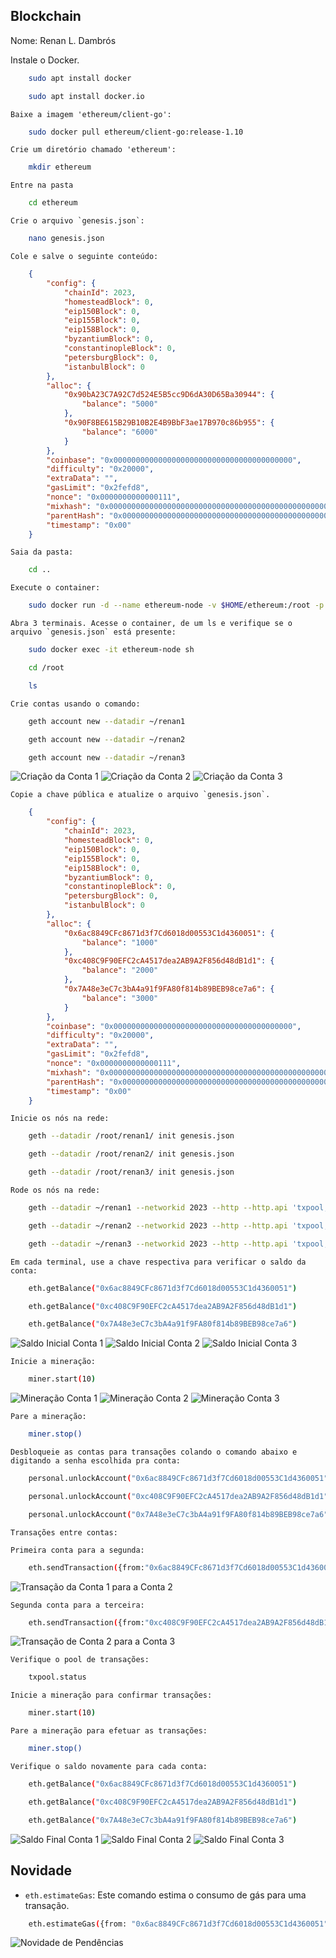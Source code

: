 ## Blockchain

Nome: Renan L. Dambrós

   Instale o Docker.
```bash
    sudo apt install docker
```
    
```bash
    sudo apt install docker.io
```
    
    Baixe a imagem 'ethereum/client-go':
```bash
    sudo docker pull ethereum/client-go:release-1.10
```

    Crie um diretório chamado 'ethereum':
```bash
    mkdir ethereum
```
    
    Entre na pasta
```bash
    cd ethereum
```
    
    Crie o arquivo `genesis.json`:
```bash
    nano genesis.json
```

    Cole e salve o seguinte conteúdo:
```json
    {
        "config": {
            "chainId": 2023,
            "homesteadBlock": 0,
            "eip150Block": 0,
            "eip155Block": 0,
            "eip158Block": 0,
            "byzantiumBlock": 0,
            "constantinopleBlock": 0,
            "petersburgBlock": 0,
            "istanbulBlock": 0
        },
        "alloc": {
            "0x90bA23C7A92C7d524E5B5cc9D6dA30D65Ba30944": {
                "balance": "5000"
            },
            "0x90F8BE615B29B10B2E4B9BbF3ae17B970c86b955": {
                "balance": "6000"
            }
        },
        "coinbase": "0x0000000000000000000000000000000000000000",
        "difficulty": "0x20000",
        "extraData": "",
        "gasLimit": "0x2fefd8",
        "nonce": "0x0000000000000111",
        "mixhash": "0x0000000000000000000000000000000000000000000000000000000000000000",
        "parentHash": "0x0000000000000000000000000000000000000000000000000000000000000000",
        "timestamp": "0x00"
    }
```
    
    Saia da pasta:
```bash
    cd ..
```

    Execute o container:
```bash
    sudo docker run -d --name ethereum-node -v $HOME/ethereum:/root -p 8545:8545 -p 8544:8544 -p 30301:30301 -p 30310:30310 -p 30320:30320 -p 30330:30330 -it --entrypoint=/bin/sh ethereum/client-go:release-1.10
```

    Abra 3 terminais. Acesse o container, de um ls e verifique se o arquivo `genesis.json` está presente:
```bash
    sudo docker exec -it ethereum-node sh
```
    
```bash
    cd /root
```
    
```bash
    ls
```

    Crie contas usando o comando:
```bash
    geth account new --datadir ~/renan1
```
    
```bash
    geth account new --datadir ~/renan2
```
    
```bash
    geth account new --datadir ~/renan3
```
    
![Criação da Conta 1](images/Criacao_conta_1.png)
![Criação da Conta 2](images/Criacao_conta_2.png)
![Criação da Conta 3](images/Criacao_conta_3.png)


    Copie a chave pública e atualize o arquivo `genesis.json`.

```json
    {
        "config": {
            "chainId": 2023,
            "homesteadBlock": 0,
            "eip150Block": 0,
            "eip155Block": 0,
            "eip158Block": 0,
            "byzantiumBlock": 0,
            "constantinopleBlock": 0,
            "petersburgBlock": 0,
            "istanbulBlock": 0
        },
        "alloc": {
            "0x6ac8849CFc8671d3f7Cd6018d00553C1d4360051": {
                "balance": "1000"
            },
            "0xc408C9F90EFC2cA4517dea2AB9A2F856d48dB1d1": {
                "balance": "2000"
            },
            "0x7A48e3eC7c3bA4a91f9FA80f814b89BEB98ce7a6": {
                "balance": "3000"
            }
        },
        "coinbase": "0x0000000000000000000000000000000000000000",
        "difficulty": "0x20000",
        "extraData": "",
        "gasLimit": "0x2fefd8",
        "nonce": "0x0000000000000111",
        "mixhash": "0x0000000000000000000000000000000000000000000000000000000000000000",
        "parentHash": "0x0000000000000000000000000000000000000000000000000000000000000000",
        "timestamp": "0x00"
    }
```

    Inicie os nós na rede:
```bash
    geth --datadir /root/renan1/ init genesis.json
```
    
```bash
    geth --datadir /root/renan2/ init genesis.json
```
    
```bash
    geth --datadir /root/renan3/ init genesis.json
```

    Rode os nós na rede:
```bash
    geth --datadir ~/renan1 --networkid 2023 --http --http.api 'txpool,eth,net,web3,personal,admin,miner' --http.corsdomain '*' --authrpc.port 8547 --allow-insecure-unlock console
```

```bash
    geth --datadir ~/renan2 --networkid 2023 --http --http.api 'txpool,eth,net,web3,personal,admin,miner' --http.corsdomain '*' --authrpc.port 8546 --port 30302 --http.port 8544 --allow-insecure-unlock console
```

```bash
    geth --datadir ~/renan3 --networkid 2023 --http --http.api 'txpool,eth,net,web3,personal,admin,miner' --http.corsdomain '*' --authrpc.port 8548 --port 30500 --http.port 30501 --allow-insecure-unlock console
```

    Em cada terminal, use a chave respectiva para verificar o saldo da conta:
```bash
    eth.getBalance("0x6ac8849CFc8671d3f7Cd6018d00553C1d4360051")
```
    
```bash
    eth.getBalance("0xc408C9F90EFC2cA4517dea2AB9A2F856d48dB1d1")
```
    
```bash
    eth.getBalance("0x7A48e3eC7c3bA4a91f9FA80f814b89BEB98ce7a6")
```
    
![Saldo Inicial Conta 1](images/Saldo_Inicial_Conta_1.png)
![Saldo Inicial Conta 2](images/Saldo_Inicial_Conta_2.png)
![Saldo Inicial Conta 3](images/Saldo_Inicial_Conta_3.png)

    Inicie a mineração:
```bash
    miner.start(10)
```
![Mineração Conta 1](images/Mineracao_Conta_1.png)
![Mineração Conta 2](images/Mineracao_Conta_2.png)
![Mineração Conta 3](images/Mineracao_Conta_3.png)

    Pare a mineração:
```bash
    miner.stop()
```

    Desbloqueie as contas para transações colando o comando abaixo e digitando a senha escolhida pra conta:
```bash
    personal.unlockAccount("0x6ac8849CFc8671d3f7Cd6018d00553C1d4360051")
```
    
```bash
    personal.unlockAccount("0xc408C9F90EFC2cA4517dea2AB9A2F856d48dB1d1")
```
    
```bash
    personal.unlockAccount("0x7A48e3eC7c3bA4a91f9FA80f814b89BEB98ce7a6")
```

    Transações entre contas:

    Primeira conta para a segunda:
```bash
    eth.sendTransaction({from:"0x6ac8849CFc8671d3f7Cd6018d00553C1d4360051", to:"0xc408C9F90EFC2cA4517dea2AB9A2F856d48dB1d1", value:111, gas:21000})
```
![Transação da Conta 1 para a Conta 2](images/Transacao_Conta_1_para_Conta_2.png)

    Segunda conta para a terceira:
```bash
    eth.sendTransaction({from:"0xc408C9F90EFC2cA4517dea2AB9A2F856d48dB1d1", to:"0x7A48e3eC7c3bA4a91f9FA80f814b89BEB98ce7a6", value:222, gas:21000})
```
![Transação de Conta 2 para a Conta 3](images/Transacao_Conta_2_para_Conta_3.png)

    Verifique o pool de transações:
```bash
    txpool.status
```

    Inicie a mineração para confirmar transações:
```bash
    miner.start(10)
```

    Pare a mineração para efetuar as transações:
```bash
    miner.stop()
```

    Verifique o saldo novamente para cada conta:
```bash
    eth.getBalance("0x6ac8849CFc8671d3f7Cd6018d00553C1d4360051")
```
    
```bash
    eth.getBalance("0xc408C9F90EFC2cA4517dea2AB9A2F856d48dB1d1")
```
    
```bash
    eth.getBalance("0x7A48e3eC7c3bA4a91f9FA80f814b89BEB98ce7a6")
```
    
![Saldo Final Conta 1](images/Saldo_Final_Conta_1.png)
![Saldo Final Conta 2](images/Saldo_Final_Conta_2.png)
![Saldo Final Conta 3](images/Saldo_Final_Conta_1.png)

## Novidade

- `eth.estimateGas`: Este comando estima o consumo de gás para uma transação.
```bash
    eth.estimateGas({from: "0x6ac8849CFc8671d3f7Cd6018d00553C1d4360051", to: "0xc408C9F90EFC2cA4517dea2AB9A2F856d48dB1d1", value: web3.toWei(1, "ether")})
```

![Novidade de Pendências](images/Novidade.png)
    

